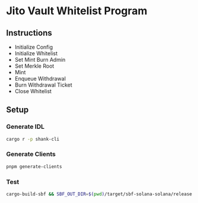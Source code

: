 # Jito Vault Whitelist Program

## Instructions

- Initialize Config
- Initialize Whitelist
- Set Mint Burn Admin
- Set Merkle Root
- Mint
- Enqueue Withdrawal
- Burn Withdrawal Ticket
- Close Whitelist

## Setup

### Generate IDL

```bash
cargo r -p shank-cli
```

### Generate Clients

```bash
pnpm generate-clients
```

### Test

```bash
cargo-build-sbf && SBF_OUT_DIR=$(pwd)/target/sbf-solana-solana/release cargo nextest run
```
